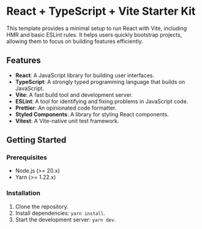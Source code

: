 # React + TypeScript + Vite Starter Kit

This template provides a minimal setup to run React with Vite, including HMR and basic ESLint rules. It helps users quickly bootstrap projects, allowing them to focus on building features efficiently.

## Features

- **React**: A JavaScript library for building user interfaces.
- **TypeScript**: A strongly typed programming language that builds on JavaScript.
- **Vite**: A fast build tool and development server.
- **ESLint**: A tool for identifying and fixing problems in JavaScript code.
- **Prettier**: An opinionated code formatter.
- **Styled Components**: A library for styling React components.
- **Vitest**: A Vite-native unit test framework.

## Getting Started

### Prerequisites

- Node.js (>= 20.x)
- Yarn (>= 1.22.x)

### Installation

1. Clone the repository.
2. Install dependencies: `yarn install`.
3. Start the development server: `yarn dev`.